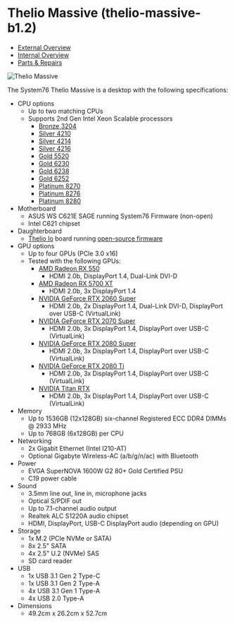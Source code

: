# Thelio Massive (thelio-massive-b1.2)

- [External Overview](./external-overview.md)
- [Internal Overview](./internal-overview.md)
- [Parts & Repairs](./repairs.md)

![Thelio Massive](./img/thelio-massive-b1.2.png)

The System76 Thelio Massive is a desktop with the following specifications:

- CPU options
    - Up to two matching CPUs
    - Supports 2nd Gen Intel Xeon Scalable processors
        - [Bronze 3204](https://ark.intel.com/content/www/us/en/ark/products/193381/intel-xeon-bronze-3204-processor-8-25m-cache-1-90-ghz.html)
        - [Silver 4210](https://ark.intel.com/content/www/us/en/ark/products/193384/intel-xeon-silver-4210-processor-13-75m-cache-2-20-ghz.html)
        - [Silver 4214](https://ark.intel.com/content/www/us/en/ark/products/193385/intel-xeon-silver-4214-processor-16-5m-cache-2-20-ghz.html)
        - [Silver 4216](https://ark.intel.com/content/www/us/en/ark/products/193394/intel-xeon-silver-4216-processor-22m-cache-2-10-ghz.html)
        - [Gold 5520](https://ark.intel.com/content/www/us/en/ark/products/193388/intel-xeon-gold-5220-processor-24-75m-cache-2-20-ghz.html)
        - [Gold 6230](https://ark.intel.com/content/www/us/en/ark/products/192437/intel-xeon-gold-6230-processor-27-5m-cache-2-10-ghz.html)
        - [Gold 6238](https://ark.intel.com/content/www/us/en/ark/products/193949/intel-xeon-gold-6238-processor-30-25m-cache-2-10-ghz.html)
        - [Gold 6252](https://ark.intel.com/content/www/us/en/ark/products/192447/intel-xeon-gold-6252-processor-35-75m-cache-2-10-ghz.html)
        - [Platinum 8270](https://ark.intel.com/content/www/us/en/ark/products/192482/intel-xeon-platinum-8270-processor-35-75m-cache-2-70-ghz.html)
        - [Platinum 8276](https://ark.intel.com/content/www/us/en/ark/products/192470/intel-xeon-platinum-8276-processor-38-5m-cache-2-20-ghz.html)
        - [Platinum 8280](https://ark.intel.com/content/www/us/en/ark/products/192478/intel-xeon-platinum-8280-processor-38-5m-cache-2-70-ghz.html)
- Motherboard
    - ASUS WS C621E SAGE running System76 Firmware (non-open)
    - Intel C621 chipset
- Daughterboard
    - [Thelio Io](https://github.com/system76/thelio-io) board running [open-source firmware](https://github.com/system76/thelio-io-firmware)
- GPU options
    - Up to four GPUs (PCIe 3.0 x16)
    - Tested with the following GPUs:
        - [AMD Radeon RX 550](https://www.amd.com/en/products/graphics/radeon-rx-550)
            - HDMI 2.0b, DisplayPort 1.4, Dual-Link DVI-D
        - [AMD Radeon RX 5700 XT](https://www.amd.com/en/products/graphics/amd-radeon-rx-5700-xt)
            - HDMI 2.0b, 3x DisplayPort 1.4
        - [NVIDIA GeForce RTX 2060 Super](https://www.nvidia.com/en-us/geforce/graphics-cards/rtx-2060-super/)
            - HDMI 2.0b, 2x DisplayPort 1.4, Dual-Link DVI-D, DisplayPort over USB-C (VirtualLink)
        - [NVIDIA GeForce RTX 2070 Super](https://www.nvidia.com/en-us/geforce/graphics-cards/rtx-2070-super/)
            - HDMI 2.0b, 3x DisplayPort 1.4, DisplayPort over USB-C (VirtualLink)
        - [NVIDIA GeForce RTX 2080 Super](https://www.nvidia.com/en-us/geforce/graphics-cards/rtx-2080-super/)
            - HDMI 2.0b, 3x DisplayPort 1.4, DisplayPort over USB-C (VirtualLink)
        - [NVIDIA GeForce RTX 2080 Ti](https://www.nvidia.com/en-us/geforce/graphics-cards/rtx-2080-ti/)
            - HDMI 2.0b, 3x DisplayPort 1.4, DisplayPort over USB-C (VirtualLink)
        - [NVIDIA Titan RTX](https://www.nvidia.com/en-us/deep-learning-ai/products/titan-rtx/)
            - HDMI 2.0b, 3x DisplayPort 1.4, DisplayPort over USB-C (VirtualLink)
- Memory
    - Up to 1536GB (12x128GB) six-channel Registered ECC DDR4 DIMMs @ 2933 MHz
    - Up to 768GB (6x128GB) per CPU
- Networking
    - 2x Gigabit Ethernet (Intel I210-AT)
    - Optional Gigabyte Wireless-AC (a/b/g/n/ac) with Bluetooth
- Power
    - EVGA SuperNOVA 1600W G2 80+ Gold Certified PSU
    - C19 power cable
- Sound
    - 3.5mm line out, line in, microphone jacks
    - Optical S/PDIF out
    - Up to 7.1-channel audio output
    - Realtek ALC S1220A audio chipset
    - HDMI, DisplayPort, USB-C DisplayPort audio (depending on GPU)
- Storage
    - 1x M.2 (PCIe NVMe or SATA)
    - 8x 2.5" SATA
    - 4x 2.5" U.2 (NVMe) SAS
    - SD card reader
- USB
    - 1x USB 3.1 Gen 2 Type-C
    - 1x USB 3.1 Gen 2 Type-A
    - 4x USB 3.1 Gen 1 Type-A
    - 4x USB 2.0 Type-A
- Dimensions
    - 49.2cm x 26.2cm x 52.7cm
